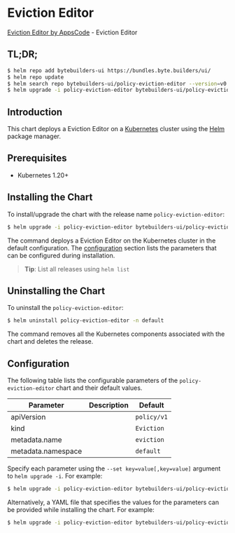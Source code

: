 # Eviction Editor

[Eviction Editor by AppsCode](https://byte.builders) - Eviction Editor

## TL;DR;

```bash
$ helm repo add bytebuilders-ui https://bundles.byte.builders/ui/
$ helm repo update
$ helm search repo bytebuilders-ui/policy-eviction-editor --version=v0.4.18
$ helm upgrade -i policy-eviction-editor bytebuilders-ui/policy-eviction-editor -n default --create-namespace --version=v0.4.18
```

## Introduction

This chart deploys a Eviction Editor on a [Kubernetes](http://kubernetes.io) cluster using the [Helm](https://helm.sh) package manager.

## Prerequisites

- Kubernetes 1.20+

## Installing the Chart

To install/upgrade the chart with the release name `policy-eviction-editor`:

```bash
$ helm upgrade -i policy-eviction-editor bytebuilders-ui/policy-eviction-editor -n default --create-namespace --version=v0.4.18
```

The command deploys a Eviction Editor on the Kubernetes cluster in the default configuration. The [configuration](#configuration) section lists the parameters that can be configured during installation.

> **Tip**: List all releases using `helm list`

## Uninstalling the Chart

To uninstall the `policy-eviction-editor`:

```bash
$ helm uninstall policy-eviction-editor -n default
```

The command removes all the Kubernetes components associated with the chart and deletes the release.

## Configuration

The following table lists the configurable parameters of the `policy-eviction-editor` chart and their default values.

|     Parameter      | Description |        Default         |
|--------------------|-------------|------------------------|
| apiVersion         |             | <code>policy/v1</code> |
| kind               |             | <code>Eviction</code>  |
| metadata.name      |             | <code>eviction</code>  |
| metadata.namespace |             | <code>default</code>   |


Specify each parameter using the `--set key=value[,key=value]` argument to `helm upgrade -i`. For example:

```bash
$ helm upgrade -i policy-eviction-editor bytebuilders-ui/policy-eviction-editor -n default --create-namespace --version=v0.4.18 --set apiVersion=policy/v1
```

Alternatively, a YAML file that specifies the values for the parameters can be provided while
installing the chart. For example:

```bash
$ helm upgrade -i policy-eviction-editor bytebuilders-ui/policy-eviction-editor -n default --create-namespace --version=v0.4.18 --values values.yaml
```
